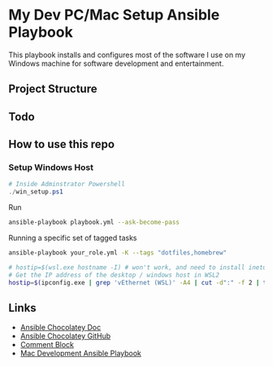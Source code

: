 # My Dev PC/Mac Setup Ansible Playbook
This playbook installs and configures most of the software I use on my Windows machine for software development and entertainment.

## Project Structure

## Todo

## How to use this repo

### Setup Windows Host

```powershell
# Inside Adminstrator Powershell
./win_setup.ps1
```

Run
```bash
ansible-playbook playbook.yml --ask-become-pass
```

Running a specific set of tagged tasks
```bash
ansible-playbook your_role.yml -K --tags "dotfiles,homebrew"
```

```bash
# hostip=$(wsl.exe hostname -I) # won't work, and need to install inetutils first
# Get the IP address of the desktop / windows host in WSL2
hostip=$(ipconfig.exe | grep 'vEthernet (WSL)' -A4 | cut -d":" -f 2 | tail -n1 | sed -e 's/\s*//g')
```

## Links
- [Ansible Chocolatey Doc](https://docs.ansible.com/ansible/latest/collections/chocolatey/chocolatey/win_chocolatey_module.html#notes)
- [Ansible Chocolatey GitHub](https://github.com/chocolatey/chocolatey-ansible)
- [Comment Block](https://blocks.jkniest.dev/)
- [Mac Development Ansible Playbook](https://github.com/geerlingguy/mac-dev-playbook)
